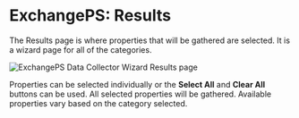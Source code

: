 # ExchangePS: Results

The Results page is where properties that will be gathered are selected. It is a wizard page for all
of the categories.

![ExchangePS Data Collector Wizard Results page](/img/product_docs/accessanalyzer/admin/datacollector/adinventory/results.webp)

Properties can be selected individually or the **Select All** and **Clear All** buttons can be used.
All selected properties will be gathered. Available properties vary based on the category selected.
